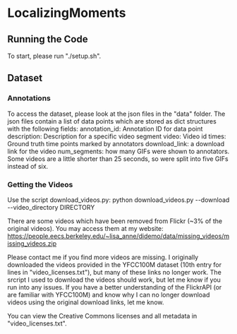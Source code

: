 # LocalizingMoments

## Running the Code

To start, please run "./setup.sh". 

## Dataset

### Annotations

To access the dataset, please look at the json files in the "data" folder.  The json files contain a list of data points which are stored as dict structures with the following fields:
	annotation_id: Annotation ID for data point
        description: Description for a specific video segment
 	video: Video id
	times: Ground truth time points marked by annotators
        download_link: a download link for the video
        num_segments:  how many GIFs were shown to annotators.  Some videos are a little shorter than 25 seconds, so were split into five GIFs instead of six.

### Getting the Videos

Use the script download_videos.py:
python download_videos.py  --download --video_directory DIRECTORY

There are some videos which have been removed from Flickr (~3% of the original videos).  You may access them at my website: https://people.eecs.berkeley.edu/~lisa_anne/didemo/data/missing_videos/missing_videos.zip

Please contact me if you find more videos are missing.  I originally downloaded the videos provided in the YFCC100M dataset (10th entry for lines in "video_licenses.txt"), but many of these links no longer work.  The srcript I used to download the videos should work, but let me know if you run into any issues.  If you have a better understanding of the FlickrAPI (or are familiar with YFCC100M) and know why I can no longer download videos using the original download links, let me know.

You can view the Creative Commons licenses and all metadata in "video_licenses.txt".

